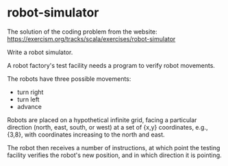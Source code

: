 # robot-simulator

The solution of the coding problem from the website: 
<https://exercism.org/tracks/scala/exercises/robot-simulator>

Write a robot simulator.

A robot factory's test facility needs a program to verify robot movements.

The robots have three possible movements:

* turn right
* turn left
* advance

Robots are placed on a hypothetical infinite grid, facing a particular direction (north, east, south, or west) at a set of {x,y} coordinates, e.g., {3,8}, with coordinates increasing to the north and east.

The robot then receives a number of instructions, at which point the testing facility verifies the robot's new position, and in which direction it is pointing.